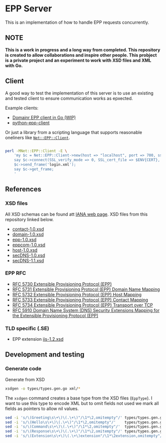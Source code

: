 # EPP Server

This is an implementation of how to handle EPP requests concurrently.

## NOTE

**This is a work in progress and a long way from completed. This repository is
created to allow collaborations and inspire other people. This probject is a
private project and an experiment to work with XSD files and XML with Go.**

## Client

A good way to test the implementation of this server is to use an existing and
tested client to ensure communication works as epxected.

Example clients:

* [Domainr EPP client in Go (WIP)](https://github.com/domainr/epp)
* [python-epp-client](https://github.com/Darkfish/python-epp-client)

Or just a library from a scripting language that supports reasonable oneliners
like [`Net::EPP::Client`](https://metacpan.org/pod/Net::EPP::Client).

```sh

perl -MNet::EPP::Client -E \
    'my $c = Net::EPP::Client->new(host => "localhost", port => 700, ssl => 1, frames => 1);
    say $c->connect(SSL_verify_mode => 0, SSL_cert_file => $ENV{CERT}, SSL_key_file => $ENV{KEY});
    $c->send_frame('login.xml');
    say $c->get_frame;
    '
```

## References

### XSD files

All XSD schemas can be found att [IANA web
page](https://www.iana.org/assignments/xml-registry/xml-registry.xhtml). XSD
files from this repository linked below.

* [contact-1.0.xsd](https://www.iana.org/assignments/xml-registry/schema/contact-1.0.xsd)
* [domain-1.0.xsd](https://www.iana.org/assignments/xml-registry/schema/domain-1.0.xsd)
* [epp-1.0.xsd](https://www.iana.org/assignments/xml-registry/schema/epp-1.0.xsd)
* [eppcom-1.0.xsd](https://www.iana.org/assignments/xml-registry/schema/eppcom-1.0.xsd)
* [host-1.0.xsd](https://www.iana.org/assignments/xml-registry/schema/host-1.0.xsd)
* [secDNS-1.0.xsd](https://www.iana.org/assignments/xml-registry/schema/secDNS-1.0.xsd)
* [secDNS-1.1.xsd](https://www.iana.org/assignments/xml-registry/schema/secDNS-1.1.xsd)

### EPP RFC

* [RFC 5730 Extensible Provisioning Protocol (EPP)](http://www.rfc-editor.org/rfc/rfc5730.txt)
* [RFC 5731 Extensible Provisioning Protocol (EPP) Domain Name Mapping](http://www.rfc-editor.org/rfc/rfc5731.txt)
* [RFC 5732 Extensible Provisioning Protocol (EPP) Host Mapping](http://www.rfc-editor.org/rfc/rfc5732.txt)
* [RFC 5733 Extensible Provisioning Protocol (EPP) Contact Mapping](http://www.rfc-editor.org/rfc/rfc5733.txt)
* [RFC 5734 Extensible Provisioning Protocol (EPP) Transport over TCP](http://www.rfc-editor.org/rfc/rfc5734.txt)
* [RFC 5910 Domain Name System (DNS) Security Extensions Mapping for the Extensible Provisioning Protocol (EPP)](http://www.rfc-editor.org/rfc/rfc5910.txt)

### TLD specific (.SE)

* EPP extension [iis-1.2.xsd](https://registrar.iis.se/files/iis-1.2.xml)

## Development and testing

### Generate code

Generate from XSD

```sh
xsdgen -o types/types.gen.go xml/*
```

The `xsdgen` command creates a base type from the XSD files (`EppType`). I want
to use this type to encode XML but to omit fields not used we mark all fields
as pointers to allow nil values.

```sh
sed -i 's/\(Greeting\s\+\)\(.\+\)"/\1*\2,omitempty"/' types/types.gen.go
sed -i 's/\(Hello\s\+\)\(.\+\)"/\1*\2,omitempty"/'    types/types.gen.go
sed -i 's/\(Command\s\+\)\(.\+\)"/\1*\2,omitempty"/'  types/types.gen.go
sed -i 's/\(Response\s\+\)\(.\+\)"/\1*\2,omitempty"/' types/types.gen.go
sed -i 's/\(Extension\s\+\)\(.\+\)extension"/\1*\2extension,omitempty"/' types/types.gen.go
```
